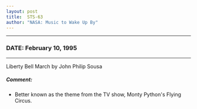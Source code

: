 ```yaml
---
layout: post
title:  STS-63
author: "NASA: Music to Wake Up By"
---
```


----
### DATE: February 10, 1995
----
Liberty Bell March by John Philip Sousa

##### Comment:
* Better known as the theme from the TV show, Monty Python's Flying Circus.
